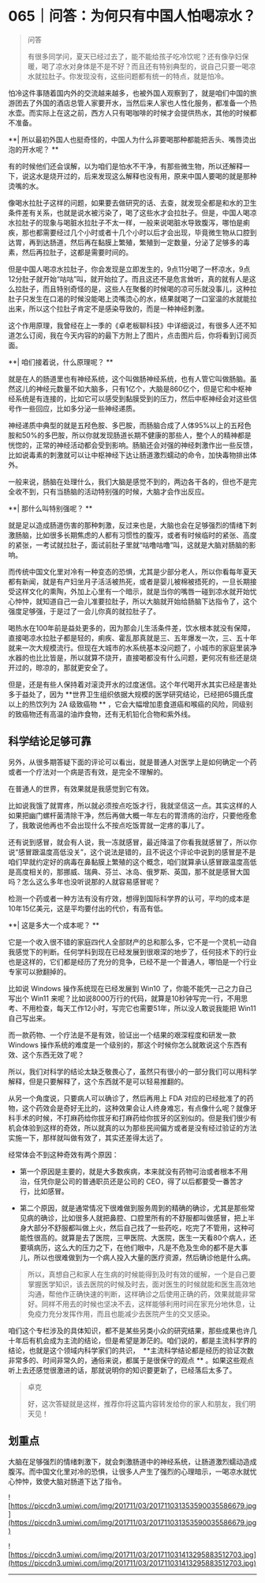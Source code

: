 # 065｜问答：为何只有中国人怕喝凉水？

> 问答
> 
> 有很多同学问，夏天已经过去了，能不能给孩子吃冷饮呢？还有像孕妇保暖，喝了凉水对身体是不是不好？而且还有特别典型的，说自己只要一喝凉水就拉肚子。你发现没有，这些问题都有统一的特点，就是怕冷。

怕冷这件事随着国内外的交流越来越多，也被外国人观察到了，就是咱们中国的旅游团去了外国的酒店总管人家要开水，当然后来人家也人性化服务，都准备一个热水壶。而实际上在这之前，西方人只有喝咖啡的时候才会提供热水，其他的时候都不准备。

 **| 所以最初外国人也挺奇怪的，中国人为什么非要喝那种都能把舌头、嘴唇烫出泡的开水呢？ **

有的时候他们还会误解，以为咱们是怕水不干净，有那些微生物，所以还解释一下，说这水是烧开过的，后来发现这么解释也没有用，原来中国人要喝的就是那种烫嘴的水。

像喝水拉肚子这样的问题，如果要去做研究的话、去查，就发现全都是和水的卫生条件差有关系，也就是说水被污染了，喝了这些水才会拉肚子。但是，中国人喝凉水拉肚子的现象与喝脏水拉肚子不太一样，一般来说喝脏水导致腹泻，哪怕是痢疾，那也都需要经过几个小时或者十几个小时以后才会出现，毕竟微生物从口腔到达胃，再到达肠道，然后再在黏膜上繁殖，繁殖到一定数量，分泌了足够多的毒素，然后再拉肚子，这都是需要时间的。

但是中国人喝凉水拉肚子，你会发现是立即发生的，9点11分喝了一杯凉水，9点12分肚子就开始“咕咕”叫，就开始拉了。而且这还不是危言耸听，真的就有人是这么拉肚子，而且特别奇怪的是，这些人在聚餐的时候喝的凉可乐就没事儿，这种拉肚子只发生在口渴的时候没能喝上烫嘴烫心的水，结果就喝了一口室温的水就能拉出来，所以这个拉肚子肯定不是感染导致的，而是一种神经刺激。

这个作用原理，我曾经在上一季的《卓老板聊科技》中详细说过，有很多人还不知道怎么订阅，我在今天内容的的最下方附上了图片，点击图片后，你将看到订阅页面。

 **| 咱们接着说，什么原理呢？ **

就是在人的肠道里也有神经系统，这个叫做肠神经系统，也有人管它叫做肠脑。虽然这儿的神经元数量不如大脑多，只有1亿个，大脑是860亿个，但是它和中枢神经系统是有连接的，比如它可以感受到黏膜受到的压力，然后中枢神经会对这些信号作一些回应，比如多分泌一些神经递质。

神经递质中典型的就是五羟色胺、多巴胺，而肠脑合成了人体95%以上的五羟色胺和50%的多巴胺，所以你就发现肠道长期不健康的那些人，整个人的精神都是恍惚的，正常的神经活动都会受到影响。肠脑还会对强的神经刺激作出一些反馈，比如说毒素的刺激就可以让中枢神经下达让肠道激烈蠕动的命令，加快毒物排出体外。

一般来说，肠脑在处理什么，我们大脑是感觉不到的，两边各干各的，但也不是完全收不到，只有当肠脑的活动特别强的时候，大脑才会作出反应。

 **| 那什么叫特别强呢？ **

就是足以造成肠道伤害的那种刺激，反过来也是，大脑也会在足够强烈的情绪下刺激肠脑，比如很多长期焦虑的人都有习惯性的腹泻，或者有时候临时的紧张、高度的紧张，一考试就拉肚子，面试前肚子里就“咕噜咕噜”叫，这就是大脑对肠脑的影响。

而传统中国文化里对冷有一种变态的恐惧，尤其是少部分老人，所以你看每年夏天都有新闻，就是有产妇坐月子活活被热死，或者是婴儿被棉被捂死的，一旦长期接受这样文化的熏陶，外加上心里有一个暗示，就是当你的嘴唇一碰到凉水就开始忧心忡忡，就知道自己一会儿准要拉肚子，所以大脑就开始给肠脑下达指令了，这个强度足够强，于是过了一会儿你真的就拉肚子了。

喝热水在100年前是益处更多的，因为那会儿生活条件差，饮水根本就没有保障，直接喝凉水拉肚子都是轻的，痢疾、霍乱那真就是三、五年爆发一次，三、五十年就来一次大规模流行。但现在大城市的水系统基本没问题了，小城市的家庭里装净水器的也比比皆是，所以就算不烧开，直接喝都没有什么问题，更何况有些还是烧开过的，晾凉的，那就更安全了。

但是，还是有些人保持着对滚烫开水的过度迷信。这个年代喝开水其实已经是害处多于益处了，因为 **世界卫生组织依据大规模的医学研究结论，已经把65摄氏度以上的热饮列为 2A 级致癌物 ** ，它会大幅增加患食道癌和喉癌的风险，同级别的致癌物还有高温的油炸食物，还有无机铅化合物和紫外线。

## 科学结论足够可靠

另外，从很多期答疑下面的评论可以看出，就是普通人对医学上是如何确定一个药或者一个疗法对一个病是否有效，是完全不理解的。

在普通人的世界，有效果就是我感觉到它有效。

比如说我饿了就胃疼，所以就必须按点吃饭才行，我就坚信这一点。其实这样的人如果把幽门螺杆菌清除干净，然后再做大概一年左右的胃溃疡的治疗，只要他痊愈了，我敢说他再也不会出现什么不按点吃饭胃就一定疼的事儿了。

还有说到感冒，就会有人说，我一冻就感冒，最近降温了你看我就感冒了，所以你说“感冒跟温度高低没关”，这个说法是错的，且不说这个评论中说到的感冒是不是咱们早就约定好的病毒在鼻黏膜上繁殖的这个概念，咱们就算承认感冒跟温度高低是高度相关的，那挪威、瑞典、芬兰、冰岛、俄罗斯、英国，那不就是感冒大国吗？怎么这么多年也没听说那的人就容易感冒呢？

检测一个药或者一种方法有没有疗效，想得到国际科学界的认可，平均的成本是10年15亿美元，这是平均要付出的代价，有高有低。

 **| 这是多大一个成本呢？ **

它是一个收入很不错的家庭四代人全部财产的总和那么多，它不是一个灵机一动自我感觉下的判断。任何学科到现在已经发展到很艰深的地步了，任何技术下的行业也是这样的，它们都是经历了充分的竞争，已经不是一个普通人，哪怕是一个行业专家可以掀翻掉的。

比如说 Windows 操作系统现在已经发展到 Win10 了，你能不能凭一己之力自己写出个 Win11 来呢？比如说8000万行的代码，就算是10秒钟写完一行，不用思考、不用检查，每天工作12小时，写完它也需要51年，所以没人敢说我能把 Win11 自己写出来。

而一款药物、一个疗法是不是有效，验证出一个结果的艰深程度和研发一款 Windows 操作系统的难度是一个级别的，那这个时候你怎么就敢说这个东西有效、这个东西无效了呢？

所以，我们对科学的结论太缺乏敬畏心了，虽然只有很小的一部分我们可以用科学解释，但是只要解释了，这个东西就不是可以轻易推翻的。

从另一个角度说，只要病人可以确诊了，然后再用上 FDA 对应的已经批准了的药物，这个药效会是奇好无比的，这种效果会让人终身难忘，有点像什么呢？就像牙科手术的时候，不打麻药给你拔牙和打麻药给你拔牙的区别似的。但是我们很少有机会体验到这样的奇效，所以就真的以为那些民间偏方或者是没有经过验证的方法实施一下，那样就叫做有效了，其实还差得太远了。

经常体会不到这种奇效有两个原因：

* 第一个原因是主要的，就是大多数疾病，本来就没有药物可治或者根本不用治，任凭你是公司的普通职员还是公司的 CEO，得了以后都要受一番苦才行，比如感冒。

* 第二个原因，就是通常情况下很难做到服务周到的精确的确诊，尤其是那些常见病的确诊，比如很多人就把鼻腔、口腔里所有的不舒服都叫做感冒，把上半身大部分不舒服都叫做上火，然后自己找了一些药吃，吃完了不管用，这种可能性很高的。就算是去了医院，三甲医院、大医院，医生一天看80个病人，还要填病历，这么大的压力之下，在他们眼中，凡是不危及生命的都不是大事儿，所以也很难做到为一个病人投入大量的医疗资源，然后确诊他是什么病。

> 所以，真想自己和家人在生病的时候能得到及时有效的缓解，一个是自己要掌握医学知识，该去医院的时候及时去，面对医生的时候就能和医生高效地沟通，帮他作正确快速的判断，这样确诊之后使用正确的药，效果就能非常好。同样不用去的时候也坚决不去，这样能够利用时间在家充分地休息，让免疫力充分发挥作用，而且也能减少去医院产生的交叉感染。

咱们这个专栏涉及的具体知识，都不是某些另类小众的研究结果，那些成果也许几十年后有机会成为主流的结论，但是希望是渺茫的。咱们说的，都是主流科学界的结论，也就是这个领域内科学家们的共识，  **主流科学结论都是经历的验证次数非常多的、时间非常久的，通俗来说，都属于是很保守的观点 ** 。如果这些观点听上去还感觉很激进的话，那就说明你的知识要更新了，已经落后太多了。

> 卓克
> 
> 好，这次答疑就是这样，推荐你将这篇内容转发给你的家人和朋友，我们明天见！

## 划重点

大脑在足够强烈的情绪刺激下，就会刺激肠道中的神经系统，让肠道激烈蠕动造成腹泻。而中国文化里对冷的恐惧，让很多人产生了强烈的心理暗示，一喝凉水就忧心忡忡，致使大脑对肠道下达了指令。

![https://piccdn3.umiwi.com/img/201711/03/201711031353590035586679.jpg](https://piccdn3.umiwi.com/img/201711/03/201711031353590035586679.jpg)

![https://piccdn3.umiwi.com/img/201711/03/201711031413295883512703.jpg](https://piccdn3.umiwi.com/img/201711/03/201711031413295883512703.jpg)

---
